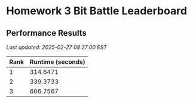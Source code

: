 # Homework 3 Bit Battle Leaderboard



## Performance Results

*Last updated: 2025-02-27 08:27:00 EST*

| Rank | Runtime (seconds) |
|------|------------------|
| 1 | 314.6471 |
| 2 | 339.3733 |
| 3 | 606.7567 |

